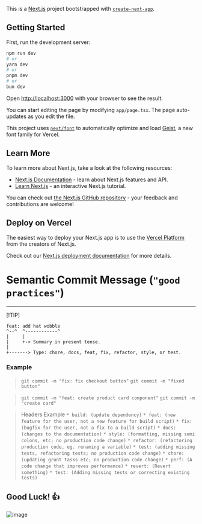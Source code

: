 This is a [Next.js](https://nextjs.org) project bootstrapped with [`create-next-app`](https://nextjs.org/docs/app/api-reference/cli/create-next-app).

## Getting Started

First, run the development server:

```bash
npm run dev
# or
yarn dev
# or
pnpm dev
# or
bun dev
```

Open [http://localhost:3000](http://localhost:3000) with your browser to see the result.

You can start editing the page by modifying `app/page.tsx`. The page auto-updates as you edit the file.

This project uses [`next/font`](https://nextjs.org/docs/app/building-your-application/optimizing/fonts) to automatically optimize and load [Geist](https://vercel.com/font), a new font family for Vercel.

## Learn More

To learn more about Next.js, take a look at the following resources:

- [Next.js Documentation](https://nextjs.org/docs) - learn about Next.js features and API.
- [Learn Next.js](https://nextjs.org/learn) - an interactive Next.js tutorial.

You can check out [the Next.js GitHub repository](https://github.com/vercel/next.js) - your feedback and contributions are welcome!

## Deploy on Vercel

The easiest way to deploy your Next.js app is to use the [Vercel Platform](https://vercel.com/new?utm_medium=default-template&filter=next.js&utm_source=create-next-app&utm_campaign=create-next-app-readme) from the creators of Next.js.

Check out our [Next.js deployment documentation](https://nextjs.org/docs/app/building-your-application/deploying) for more details.


# Semantic Commit Message (`"good practices"`)
___
[!TIP]
```
feat: add hat wobble
^--^  ^------------^
|     |
|     +-> Summary in present tense.
|
+-------> Type: chore, docs, feat, fix, refactor, style, or test.
```
### Example
>`git commit -m "fix: fix checkout button"`
>`git commit -m "fixed button"`

>`git commit -m "feat: create product card component"`
>`git commit -m "create card"`

> Headers Example
`* build: (update dependency)`
`* feat: (new feature for the user, not a new feature for build script)`
`* fix: (bugfix for the user, not a fix to a build script)`
`* docs: (changes to the documentation)`
`* style: (formatting, missing semi colons, etc; no production code change)`
`* refactor: (refactoring production code, eg. renaming a variable)`
`* test: (adding missing tests, refactoring tests; no production code change)`
`* chore: (updating grunt tasks etc; no production code change)`
`* perf: (A code change that improves performance)`
`* revert: (Revert something)`
```* test: (Adding missing tests or correcting existing tests)```

## Good Luck! :+1:
![image](https://www.google.com/url?sa=i&url=https%3A%2F%2Fgiphy.com%2Fgifs%2Fcoding-programming-programmer-QX6ruFElzFdeIfblrg&psig=AOvVaw22UGgCatjahbZY0GE0e91Y&ust=1746627345992000&source=images&cd=vfe&opi=89978449&ved=0CBMQjRxqFwoTCNjGy4qEj40DFQAAAAAdAAAAABAk)